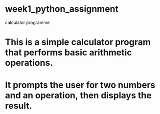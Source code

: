 # week1_python_assignment

calculator programme

# This is a simple calculator program that performs basic arithmetic operations.

# It prompts the user for two numbers and an operation, then displays the result.
